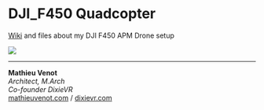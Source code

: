 # DJI_F450 Quadcopter
[Wiki](https://github.com/mathieuvenot/F450/wiki) and files about my DJI F450 APM Drone setup

![](https://github.com/mathieuvenot/F450/blob/master/00_Pictures/F450HD.png?raw=true)

- - - - -
  **Mathieu Venot**  
  *Architect, M.Arch*  
  *Co-founder DixieVR*  
  [mathieuvenot.com](http://mathieuvenot.com) / [dixievr.com](http://dixievr.com)
